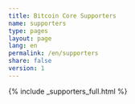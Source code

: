 ```yaml
---
title: Bitcoin Core Supporters
name: supporters
type: pages
layout: page
lang: en
permalink: /en/supporters
share: false
version: 1
---
```

{% include _supporters_full.html %}
